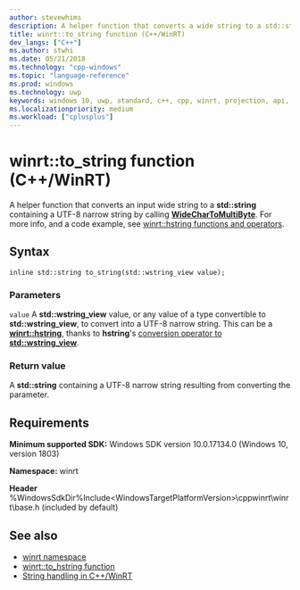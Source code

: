 ```yaml
---
author: stevewhims
description: A helper function that converts a wide string to a std::string containing a UTF-8 narrow string.
title: winrt::to_string function (C++/WinRT)
dev_langs: ["C++"]
ms.author: stwhi
ms.date: 05/21/2018
ms.technology: "cpp-windows"
ms.topic: "language-reference"
ms.prod: windows
ms.technology: uwp
keywords: windows 10, uwp, standard, c++, cpp, winrt, projection, api, reference
ms.localizationpriority: medium
ms.workload: ["cplusplus"]
---
```


# winrt::to_string function (C++/WinRT)

A helper function that converts an input wide string to a **std::string** containing a UTF-8 narrow string by calling [**WideCharToMultiByte**](https://msdn.microsoft.com/library/windows/desktop/dd374130). For more info, and a code example, see [winrt::hstring functions and operators](/windows/uwp/cpp-and-winrt-apis/strings#winrthstring-functions-and-operators).

## Syntax
```cppwinrt
inline std::string to_string(std::wstring_view value);
```

### Parameters
`value`
A **std::wstring_view** value, or any value of a type convertible to **std::wstring_view**, to convert into a UTF-8 narrow string. This can be a [**winrt::hstring**](hstring.md), thanks to **hstring**'s [conversion operator to **std::wstring_view**](hstring.md#hstringoperator-stdwstringview).

### Return value
A **std::string** containing a UTF-8 narrow string resulting from converting the parameter.

## Requirements
**Minimum supported SDK:** Windows SDK version 10.0.17134.0 (Windows 10, version 1803)

**Namespace:** winrt

**Header** %WindowsSdkDir%Include\<WindowsTargetPlatformVersion>\cppwinrt\winrt\base.h (included by default)

## See also 
* [winrt namespace](winrt.md)
* [winrt::to_hstring function](to-hstring.md)
* [String handling in C++/WinRT](/windows/uwp/cpp-and-winrt-apis/strings)